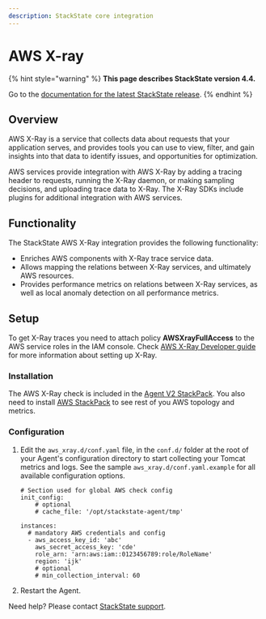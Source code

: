 ```yaml
---
description: StackState core integration
---
```


# AWS X-ray

{% hint style="warning" %}
**This page describes StackState version 4.4.**

Go to the [documentation for the latest StackState release](https://docs.stackstate.com/stackpacks/integrations/aws/aws-x-ray).
{% endhint %}

## Overview

AWS X-Ray is a service that collects data about requests that your application serves, and provides tools you can use to view, filter, and gain insights into that data to identify issues, and opportunities for optimization.

AWS services provide integration with AWS X-Ray by adding a tracing header to requests, running the X-Ray daemon, or making sampling decisions, and uploading trace data to X-Ray. The X-Ray SDKs include plugins for additional integration with AWS services.

## Functionality

The StackState AWS X-Ray integration provides the following functionality:

* Enriches AWS components with X-Ray trace service data.
* Allows mapping the relations between X-Ray services, and ultimately AWS resources.
* Provides performance metrics on relations between X-Ray services, as well as local anomaly detection on all performance metrics.

## Setup

To get X-Ray traces you need to attach policy **AWSXrayFullAccess** to the AWS service roles in the IAM console. Check [AWS X-Ray Developer guide](https://docs.aws.amazon.com/xray/latest/devguide/aws-xray.html) for more information about setting up X-Ray.

### Installation

The AWS X-Ray check is included in the [Agent V2 StackPack](../agent.md). You also need to install [AWS StackPack](aws.md) to see rest of you AWS topology and metrics.

### Configuration

1. Edit the `aws_xray.d/conf.yaml` file, in the `conf.d/` folder at the root of your Agent's configuration directory to start collecting your Tomcat metrics and logs. See the sample `aws_xray.d/conf.yaml.example` for all available configuration options.
    ```text
    # Section used for global AWS check config
    init_config:
        # optional
        # cache_file: '/opt/stackstate-agent/tmp'
    
    instances:
      # mandatory AWS credentials and config
      - aws_access_key_id: 'abc'
        aws_secret_access_key: 'cde'
        role_arn: 'arn:aws:iam::0123456789:role/RoleName'
        region: 'ijk'
        # optional
        # min_collection_interval: 60
    ```

2. Restart the Agent.

Need help? Please contact [StackState support](http://support.stackstate.com/).

